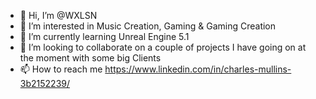 - 👋 Hi, I’m @WXLSN
- 👀 I’m interested in Music Creation, Gaming & Gaming Creation 
- 🌱 I’m currently learning Unreal Engine 5.1 
- 💞️ I’m looking to collaborate on a couple of projects I have going on at the moment with some big Clients 
- 📫 How to reach me https://www.linkedin.com/in/charles-mullins-3b2152239/ 

<!---
WXLSN/WXLSN is a ✨ special ✨ repository because its `README.md` (this file) appears on your GitHub profile.
You can click the Preview link to take a look at your changes.
--->
